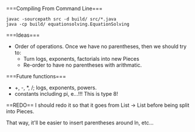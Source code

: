 ===Compiling From Command Line===
```
javac -sourcepath src -d build/ src/*.java
java -cp build/ equationsolving.EquationSolving
```

===Ideas===
- Order of operations.  Once we have no parentheses, then we should try to:
	* Turn logs, exponents, factorials into new Pieces
	* Re-order to have no parentheses with arithmatic.

===Future functions===
- +, -, *, /; logs, exponents, powers.
- constants including pi, e...!!! This is type 8!

==REDO==
I should redo it so that it goes from List<String> -> List<eqel> before being split into Pieces.

That way, it'll be easier to insert parentheses around ln, etc...
